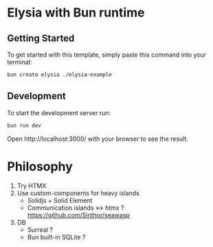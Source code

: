 # Elysia with Bun runtime

## Getting Started
To get started with this template, simply paste this command into your terminal:
```bash
bun create elysia ./elysia-example
```

## Development
To start the development server run:
```bash
bun run dev
```

Open http://localhost:3000/ with your browser to see the result.

# Philosophy

1. Try HTMX
2. Use custom-components for heavy islands
    - Solidjs + Solid Element
    - Communication islands <-> htmx ?
        https://github.com/Sinthor/seawasp
3. DB
    - Surreal ?
    - Bun built-in SQLite ?